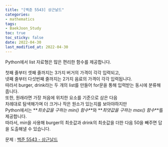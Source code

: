 ```yaml
---
title: "[백준 5543] 상근날드"
categories: 
- mathematics
tags:
- BaekJoon_Study
toc: true
toc_sticky: false
date: 2022-04-30
last_modified_at: 2022-04-30
---
```


Python에서 list 자료형은 많은 편리한 함수를 제공합니다.

첫째 줄부터 셋째 줄까지는 3가지 버거의 가격이 각각 입력되고,  
넷째 줄부터 다섯번째 줄까지는 2가지 음료의 가격이 각각 입력됩니다.  
따라서 burger, drink라는 두 개의 list를 만들어 for문을 통해 입력받는 동시에 분류해줍니다.  
또한, 원래라면 가장 처음에 위치한 요소를 기준으로 삼은 다음  
차례대로 탐색해가며 더 크거나 작은 원소가 있는지를 보아야하지만  
Python에서는 **_최솟값을 구하는 min() 함수_**와 **_최댓값을 구하는 max() 함수_**를 제공합니다.  
따라서, min을 사용해 burger의 최솟값과 drink의 최솟값을 더한 다음 50을 빼주면 답을 도출해낼 수 있습니다.

문제 : [백준 5543 - 상근날드](https://www.acmicpc.net/problem/5543)

<script src="https://gist.github.com/Ryumaker/9478bcadd7b540ea55e6fb400d72299e.js"></script>



